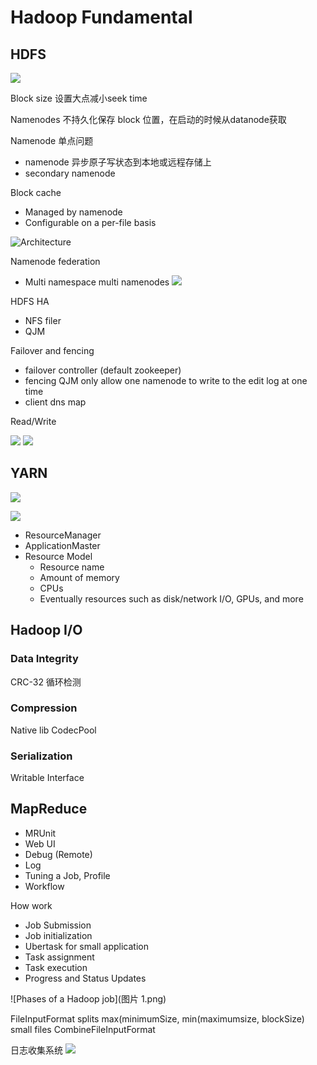 # Hadoop Fundamental

## HDFS

![](https://hadoop.apache.org/docs/r1.2.1/images/hdfsarchitecture.gif)

Block size 设置大点减小seek time

Namenodes 不持久化保存 block 位置，在启动的时候从datanode获取

Namenode 单点问题
- namenode 异步原子写状态到本地或远程存储上
- secondary namenode

Block cache
- Managed by namenode
- Configurable on a per-file basis

![Architecture](https://hadoop.apache.org/docs/r2.4.1/hadoop-project-dist/hadoop-hdfs/images/caching.png)

Namenode federation
- Multi namespace multi namenodes
![](https://hadoop.apache.org/docs/current/hadoop-project-dist/hadoop-hdfs/images/federation.gif)

HDFS HA
- NFS filer
- QJM

Failover and fencing
- failover controller (default zookeeper)
- fencing QJM only allow one namenode to write to the edit log at one time
- client dns map

Read/Write

![](http://ww3.sinaimg.cn/large/7cc66542jw1f0f2kxusx9j20sj0hvgp3.jpg)
![](http://ww4.sinaimg.cn/large/7cc66542jw1f0f2k6mp4hj20sh0jradz.jpg)

## YARN
![](http://ww1.sinaimg.cn/large/7cc66542jw1f0f82u71fvj20sl0b0gn6.jpg)

![](http://ww2.sinaimg.cn/large/7cc66542jw1f0f85nau2xj20k50jbq5k.jpg)

- ResourceManager
- ApplicationMaster
- Resource Model
    - Resource name
    - Amount of memory
    - CPUs
    - Eventually resources such as disk/network I/O, GPUs, and more





## Hadoop I/O

### Data Integrity
CRC-32 循环检测

### Compression
Native lib
CodecPool

### Serialization
Writable Interface


## MapReduce
- MRUnit
- Web UI
- Debug (Remote)
- Log
- Tuning a Job, Profile
- Workflow

How work
- Job Submission
- Job initialization
- Ubertask for small application
- Task assignment
- Task execution
- Progress and Status Updates

![Phases of a Hadoop job](图片 1.png)

FileInputFormat
splits max(minimumSize, min(maximumsize, blockSize)
small files CombineFileInputFormat

日志收集系统
![](http://dongxicheng.org/wp-content/uploads/2011/06/log-system-comapration.jpg)